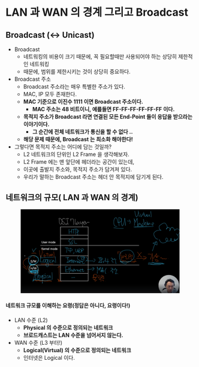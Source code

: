 # LAN 과 WAN 의 경계 그리고 Broadcast

## Broadcast (<-> Unicast)

* Broadcast
  * 네트워킹의 비용이 크기 때문에, 꼭 필요할때만 사용되어야 하는 상당히 제한적인 네트워킹
  * 때문에, 범위를 제한시키는 것이 상당히 중요하다.
* Broadcast 주소
  * Broadcast 주소라는 매우 특별한 주소가 있다.
  * MAC, IP 모두 존재한다.
  * **MAC 기준으로 이진수 1111 이면 Broadcast 주소이다.**
    * **MAC 주소는 48 비트이니, 예를들면 FF-FF-FF-FF-FF-FF 이다.**
  * **목적지 주소가 Broadcast 라면 연결된 모든 End-Point 들이 응답을 받으라는 이야기이다.**&#x20;
    * **그 순간에 전체 네트워크가 통신을 할 수 없다 ..**
  * **해당 문제 때문에, Broadcast 는 최소화 해야한다!**
* 그렇다면 목적지 주소는 어디에 담는 것일까?
  * L2 네트워크의 단위인 L2 Frame 을 생각해보자.
  * L2 Frame 에는 맨 앞단에 헤더라는 공간이 있는데,
  * 이곳에 출발지 주소와, 목적지 주소가 담겨져 있다.
  * 우리가 말하는 Broadcast 주소는 헤더 안 목적지에 담기게 된다.

## 네트워크의 규모( LAN 과 WAN 의 경계)

<figure><img src="../../../../../.gitbook/assets/image (14) (1) (1).png" alt=""><figcaption></figcaption></figure>

#### 네트워크 규모를 이해하는 요령(정답은 아니다, 요령이다!)

* LAN 수준 (L2)
  * **Physical 의 수준으로 정의되는 네트워크**
  * **브로드캐스트는 LAN 수준을 넘어서지 않는다.**&#x20;
* WAN 수준 (L3 부터!)
  * **Logical(Virtual) 의 수준으로 정의되는 네트워크**
  * 인터넷은 Logical 이다.
